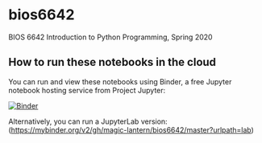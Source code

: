 # bios6642
BIOS 6642 Introduction to Python Programming, Spring 2020

## How to run these notebooks in the cloud

You can run and view these notebooks using Binder, a free Jupyter notebook hosting service from Project Jupyter:

[![Binder](https://mybinder.org/badge_logo.svg)](https://mybinder.org/v2/gh/magic-lantern/bios6642/master)

Alternatively, you can run a JupyterLab version: (https://mybinder.org/v2/gh/magic-lantern/bios6642/master?urlpath=lab)